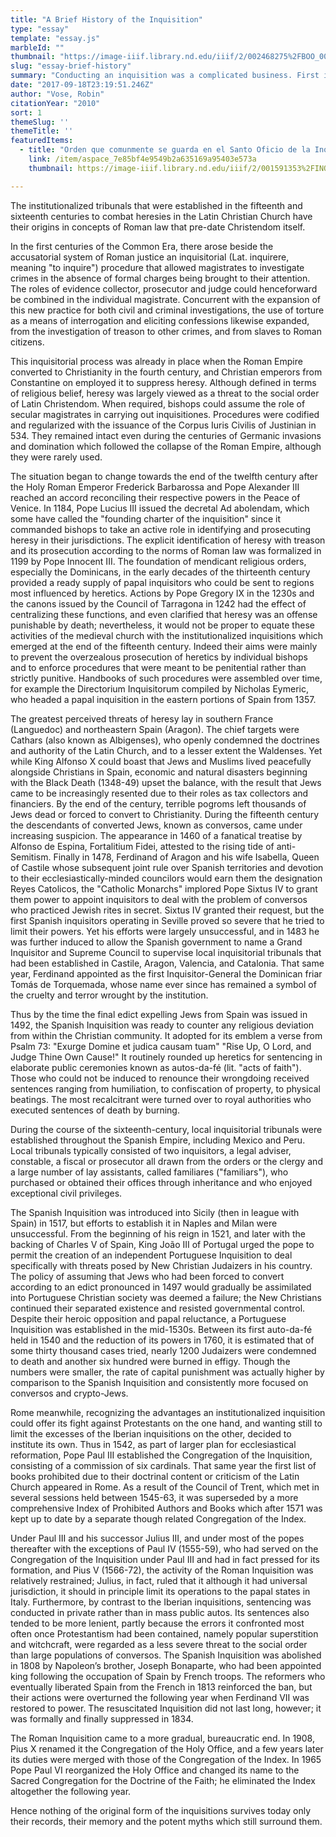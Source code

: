 ```yaml
---
title: "A Brief History of the Inquisition"
type: "essay"
template: "essay.js"
marbleId: ""
thumbnail: "https://image-iiif.library.nd.edu/iiif/2/002468275%2FBOO_002468275_000001/full/!250,250/0/default.jpg"
slug: "essay-brief-history"
summary: "Conducting an inquisition was a complicated business. First inquisitors had to have some sense of their underlying theological justification and legal authority, both of which might well be challenged by hostile local forces. Then they had to be able to identify the various and often subtle types of heretical or otherwise sinful behavior which fell under their jurisdiction. Finally they had to know how to proceed in the practical exercise of their functions."
date: "2017-09-18T23:19:51.246Z"
author: "Vose, Robin"
citationYear: "2010"
sort: 1
themeSlug: ''
themeTitle: ''
featuredItems:
  - title: "Orden que comunmente se guarda en el Santo Oficio de la Inquisicion, acerca del processar en las causas que en el se tratan; conforme à lo que está proveido por las instrucciones antiguas y nuevas."
    link: /item/aspace_7e85bf4e9549b2a635169a95403e573a
    thumbnail: https://image-iiif.library.nd.edu/iiif/2/001591353%2FINQ_001591353-a/full/!250,250/0/default.webp

---
```

The institutionalized tribunals that were established in the fifteenth and sixteenth centuries to combat heresies in the Latin Christian Church have their origins in concepts of Roman law that pre-date Christendom itself.

In the first centuries of the Common Era, there arose beside the accusatorial system of Roman justice an inquisitorial (Lat. inquirere, meaning "to inquire") procedure that allowed magistrates to investigate crimes in the absence of formal charges being brought to their attention. The roles of evidence collector, prosecutor and judge could henceforward be combined in the individual magistrate. Concurrent with the expansion of this new practice for both civil and criminal investigations, the use of torture as a means of interrogation and eliciting confessions likewise expanded, from the investigation of treason to other crimes, and from slaves to Roman citizens.

This inquisitorial process was already in place when the Roman Empire converted to Christianity in the fourth century, and Christian emperors from Constantine on employed it to suppress heresy. Although defined in terms of religious belief, heresy was largely viewed as a threat to the social order of Latin Christendom. When required, bishops could assume the role of secular magistrates in carrying out inquisitiones. Procedures were codified and regularized with the issuance of the Corpus Iuris Civilis of Justinian in 534. They remained intact even during the centuries of Germanic invasions and domination which followed the collapse of the Roman Empire, although they were rarely used.

The situation began to change towards the end of the twelfth century after the Holy Roman Emperor Frederick Barbarossa and Pope Alexander III reached an accord reconciling their respective powers in the Peace of Venice. In 1184, Pope Lucius III issued the decretal Ad abolendam, which some have called the "founding charter of the inquisition" since it commanded bishops to take an active role in identifying and prosecuting heresy in their jurisdictions. The explicit identification of heresy with treason and its prosecution according to the norms of Roman law was formalized in 1199 by Pope Innocent III. The foundation of mendicant religious orders, especially the Dominicans, in the early decades of the thirteenth century provided a ready supply of papal inquisitors who could be sent to regions most influenced by heretics. Actions by Pope Gregory IX in the 1230s and the canons issued by the Council of Tarragona in 1242 had the effect of centralizing these functions, and even clarified that heresy was an offense punishable by death; nevertheless, it would not be proper to equate these activities of the medieval church with the institutionalized inquisitions which emerged at the end of the fifteenth century. Indeed their aims were mainly to prevent the overzealous prosecution of heretics by individual bishops and to enforce procedures that were meant to be penitential rather than strictly punitive. Handbooks of such procedures were assembled over time, for example the Directorium Inquisitorum compiled by Nicholas Eymeric, who headed a papal inquisition in the eastern portions of Spain from 1357.

The greatest perceived threats of heresy lay in southern France (Languedoc) and northeastern Spain (Aragon). The chief targets were Cathars (also known as Albigenses), who openly condemned the doctrines and authority of the Latin Church, and to a lesser extent the Waldenses. Yet while King Alfonso X could boast that Jews and Muslims lived peacefully alongside Christians in Spain, economic and natural disasters beginning with the Black Death (1348-49) upset the balance, with the result that Jews came to be increasingly resented due to their roles as tax collectors and financiers. By the end of the century, terrible pogroms left thousands of Jews dead or forced to convert to Christianity. During the fifteenth century the descendants of converted Jews, known as conversos, came under increasing suspicion. The appearance in 1460 of a fanatical treatise by Alfonso de Espina, Fortalitium Fidei, attested to the rising tide of anti-Semitism. Finally in 1478, Ferdinand of Aragon and his wife Isabella, Queen of Castile whose subsequent joint rule over Spanish territories and devotion to their ecclesiastically-minded councilors would earn them the designation Reyes Catolicos, the "Catholic Monarchs" implored Pope Sixtus IV to grant them power to appoint inquisitors to deal with the problem of conversos who practiced Jewish rites in secret. Sixtus IV granted their request, but the first Spanish inquisitors operating in Seville proved so severe that he tried to limit their powers. Yet his efforts were largely unsuccessful, and in 1483 he was further induced to allow the Spanish government to name a Grand Inquisitor and Supreme Council to supervise local inquisitorial tribunals that had been established in Castile, Aragon, Valencia, and Catalonia. That same year, Ferdinand appointed as the first Inquisitor-General the Dominican friar Tomás de Torquemada, whose name ever since has remained a symbol of the cruelty and terror wrought by the institution.

Thus by the time the final edict expelling Jews from Spain was issued in 1492, the Spanish Inquisition was ready to counter any religious deviation from within the Christian community. It adopted for its emblem a verse from Psalm 73: "Exurge Domine et judica causam tuam" "Rise Up, O Lord, and Judge Thine Own Cause!" It routinely rounded up heretics for sentencing in elaborate public ceremonies known as autos-da-fé (lit. "acts of faith"). Those who could not be induced to renounce their wrongdoing received sentences ranging from humiliation, to confiscation of property, to physical beatings. The most recalcitrant were turned over to royal authorities who executed sentences of death by burning.

During the course of the sixteenth-century, local inquisitorial tribunals were established throughout the Spanish Empire, including Mexico and Peru. Local tribunals typically consisted of two inquisitors, a legal adviser, constable, a fiscal or prosecutor all drawn from the orders or the clergy and a large number of lay assistants, called familiares ("familiars"), who purchased or obtained their offices through inheritance and who enjoyed exceptional civil privileges.

The Spanish Inquisition was introduced into Sicily (then in league with Spain) in 1517, but efforts to establish it in Naples and Milan were unsuccessful. From the beginning of his reign in 1521, and later with the backing of Charles V of Spain, King João III of Portugal urged the pope to permit the creation of an independent Portuguese Inquisition to deal specifically with threats posed by New Christian Judaizers in his country. The policy of assuming that Jews who had been forced to convert according to an edict pronounced in 1497 would gradually be assimilated into Portuguese Christian society was deemed a failure; the New Christians continued their separated existence and resisted governmental control. Despite their heroic opposition and papal reluctance, a Portuguese Inquisition was established in the mid-1530s. Between its first auto-da-fé held in 1540 and the reduction of its powers in 1760, it is estimated that of some thirty thousand cases tried, nearly 1200 Judaizers were condemned to death and another six hundred were burned in effigy. Though the numbers were smaller, the rate of capital punishment was actually higher by comparison to the Spanish Inquisition and consistently more focused on conversos and crypto-Jews.

Rome meanwhile, recognizing the advantages an institutionalized inquisition could offer its fight against Protestants on the one hand, and wanting still to limit the excesses of the Iberian inquisitions on the other, decided to institute its own. Thus in 1542, as part of larger plan for ecclesiastical reformation, Pope Paul III established the Congregation of the Inquisition, consisting of a commission of six cardinals. That same year the first list of books prohibited due to their doctrinal content or criticism of the Latin Church appeared in Rome. As a result of the Council of Trent, which met in several sessions held between 1545-63, it was superseded by a more comprehensive Index of Prohibited Authors and Books which after 1571 was kept up to date by a separate though related Congregation of the Index.

Under Paul III and his successor Julius III, and under most of the popes thereafter with the exceptions of Paul IV (1555-59), who had served on the Congregation of the Inquisition under Paul III and had in fact pressed for its formation, and Pius V (1566-72), the activity of the Roman Inquisition was relatively restrained; Julius, in fact, ruled that it although it had universal jurisdiction, it should in principle limit its operations to the papal states in Italy. Furthermore, by contrast to the Iberian inquisitions, sentencing was conducted in private rather than in mass public autos. Its sentences also tended to be more lenient, partly because the errors it confronted most often once Protestantism had been contained, namely popular superstition and witchcraft, were regarded as a less severe threat to the social order than large populations of conversos. The Spanish Inquisition was abolished in 1808 by Napoleon’s brother, Joseph Bonaparte, who had been appointed king following the occupation of Spain by French troops. The reformers who eventually liberated Spain from the French in 1813 reinforced the ban, but their actions were overturned the following year when Ferdinand VII was restored to power. The resuscitated Inquisition did not last long, however; it was formally and finally suppressed in 1834.

The Roman Inquisition came to a more gradual, bureaucratic end. In 1908, Pius X renamed it the Congregation of the Holy Office, and a few years later its duties were merged with those of the Congregation of the Index. In 1965 Pope Paul VI reorganized the Holy Office and changed its name to the Sacred Congregation for the Doctrine of the Faith; he eliminated the Index altogether the following year.

Hence nothing of the original form of the inquisitions survives today only their records, their memory and the potent myths which still surround them.

